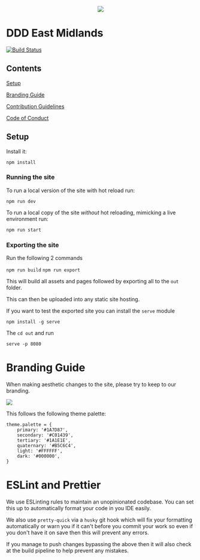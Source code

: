 <p align="center">
  <img src="https://s3.eu-west-2.amazonaws.com/ddd-images/ddd_avatar_200x200.jpg" />
</p>

# DDD East Midlands

[![Build Status](https://travis-ci.org/DDDEastMidlandsLimited/dddem-web.svg?branch=master)](https://travis-ci.org/DDDEastMidlandsLimited/dddem-web)

## Contents

[Setup](#setup)

[Branding Guide](#branding-guide)

[Contribution Guidelines](./.github/contributing.md)

[Code of Conduct](CODE_OF_CONDUCT.md)

## Setup

Install it:

`npm install`

### Running the site

To run a local version of the site with hot reload run:

`npm run dev`

To run a local copy of the site _without_ hot reloading, mimicking a live
environment run:

`npm run start`

### Exporting the site

Run the following 2 commands

`npm run build`
`npm run export`

This will build all assets and pages followed by exporting all to the
`out` folder.

This can then be uploaded into any static site hosting.

If you want to test the exported site you can install the `serve` module

`npm install -g serve`

The `cd out` and run

`serve -p 8080`

# Branding Guide

When making aesthetic changes to the site, please try to keep to our branding.

<img src="https://s3.eu-west-2.amazonaws.com/ddd-images/ddd_branding-08.jpg">

This follows the following theme palette:

```
theme.palette = {
    primary: '#1A7D87',
    secondary: '#C01439',
    tertiary: '#1A1E1E',
    quaternary: '#B5C6C4',
    light: '#FFFFFF',
    dark: '#000000',
}
```

# ESLint and Prettier

We use ESLinting rules to maintain an unopinionated codebase. You can set this up to automatically format your code in you IDE easily.

We also use `pretty-quick` via a `husky` git hook which will fix your formatting automatically or warn you if it can't before you commit your work so even if you don't have it on save then this will prevent any errors.

If you manage to push changes bypassing the above then it will also check at the build pipeline to help prevent any mistakes.

